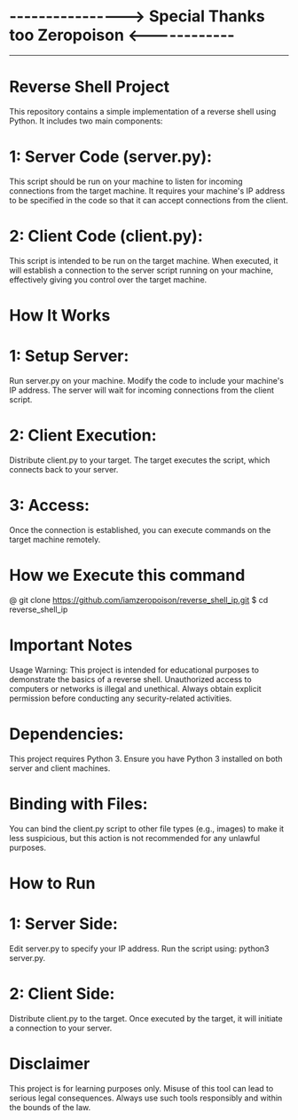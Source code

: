 #           ---------------->  Special Thanks too Zeropoison  <------------

__________________________________________________________________________________________________________________________________________________________________________________________________________________________________________________________________________________________________________________________________________



# Reverse Shell Project
This repository contains a simple implementation of a reverse shell using Python. It includes two main components:

# 1: Server Code (server.py): 
This script should be run on your machine to listen for incoming connections from the target machine. It requires your machine's IP address to be specified in the code so that it can accept connections from the client.

# 2: Client Code (client.py): 
This script is intended to be run on the target machine. When executed, it will establish a connection to the server script running on your machine, effectively giving you control over the target machine.

# How It Works

# 1: Setup Server:
Run server.py on your machine.
Modify the code to include your machine's IP address.
The server will wait for incoming connections from the client script.

# 2: Client Execution:
Distribute client.py to your target.
The target executes the script, which connects back to your server.

# 3: Access:
Once the connection is established, you can execute commands on the target machine remotely.


#                               How we Execute this command
@                 git clone https://github.com/iamzeropoison/reverse_shell_ip.git
$                               cd reverse_shell_ip                

# Important Notes
Usage Warning:
This project is intended for educational purposes to demonstrate the basics of a reverse shell. Unauthorized access to computers or networks is illegal and unethical. Always obtain explicit permission before conducting any security-related activities.

# Dependencies:
This project requires Python 3. Ensure you have Python 3 installed on both server and client machines.

# Binding with Files:
You can bind the client.py script to other file types (e.g., images) to make it less suspicious, but this action is not recommended for any unlawful purposes.

# How to Run
# 1: Server Side:

Edit server.py to specify your IP address.
Run the script using: python3 server.py.

# 2: Client Side:
Distribute client.py to the target.
Once executed by the target, it will initiate a connection to your server.

# Disclaimer
This project is for learning purposes only. Misuse of this tool can lead to serious legal consequences. Always use such tools responsibly and within the bounds of the law.
